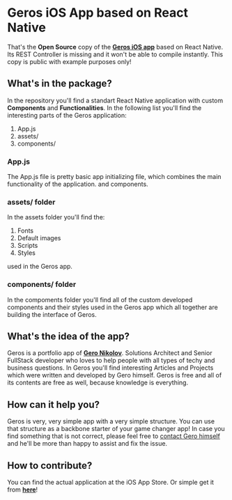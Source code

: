 # Geros iOS App based on React Native
That's the **Open Source** copy of the **[Geros iOS app](https://geronikolov.com/ios-geros/)** based on React Native.
Its REST Controller is missing and it won't be able to compile instantly.
This copy is public with example purposes only!

## What's in the package?
In the repository you'll find a standart React Native application with custom **Components** and **Functionalities**.
In the following list you'll find the interesting parts of the Geros application:
1. App.js
2. assets/
3. components/

### App.js
The App.js file is pretty basic app initializing file, which combines the main functionality of the application.
**<ScreenStack>** and **<PushNotificationManager>** components.

### assets/ folder
In the assets folder you'll find the:
1. Fonts
2. Default images
3. Scripts
4. Styles

used in the Geros app.

### components/ folder
In the compoments folder you'll find all of the custom developed components and their styles used in the Geros app which all together are building the interface of Geros.

## What's the idea of the app?
Geros is a portfolio app of **[Gero Nikolov](https://geronikolov.com)**.
Solutions Architect and Senior FullStack developer who loves to help people with all types of techy and business questions.
In Geros you'll find interesting Articles and Projects which were written and developed by Gero himself.
Geros is free and all of its contents are free as well, because knowledge is everything.

## How can it help you?
Geros is very, very simple app with a very simple structure.
You can use that structure as a backbone starter of your game changer app!
In case you find something that is not correct, please feel free to [contact Gero himself](https://geronikolov.com/contact-me) and he'll be more than happy to assist and fix the issue.

## How to contribute?
You can find the actual application at the iOS App Store. Or simple get it from **[here](https://geronikolov.com/ios-geros/)**!